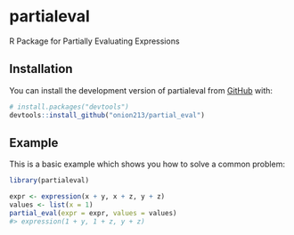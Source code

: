 
<!-- README.md is generated from README.Rmd. Please edit that file -->

# partialeval

<!-- badges: start -->
<!-- badges: end -->

R Package for Partially Evaluating Expressions

## Installation

You can install the development version of partialeval from
[GitHub](https://github.com/) with:

``` r
# install.packages("devtools")
devtools::install_github("onion213/partial_eval")
```

## Example

This is a basic example which shows you how to solve a common problem:

``` r
library(partialeval)

expr <- expression(x + y, x + z, y + z)
values <- list(x = 1)
partial_eval(expr = expr, values = values)
#> expression(1 + y, 1 + z, y + z)
```

